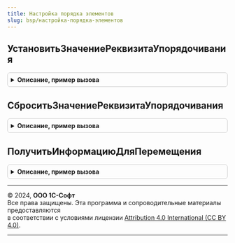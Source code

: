 ```yaml
---
title: Настройка порядка элементов
slug: bsp/настройка-порядка-элементов
---
```



## УстановитьЗначениеРеквизитаУпорядочивания
<details style="margin: 1em 0; padding: 0.5em; border: 1px solid #ccc; border-radius: 6px;">

<summary style="font-weight: bold; cursor: pointer;">Описание, пример вызова</summary>

```bsl

// Заполняет значение реквизита дополнительного упорядочивания у объекта.
//
// Параметры:
//  Объект - СправочникОбъект
//         - ПланВидовХарактеристикОбъект - объект, у которого необходимо установить значение
//                                          реквизита упорядочивания.
//
Процедура УстановитьЗначениеРеквизитаУпорядочивания(Объект) Экспорт
```

Пример вызова
```bsl
НастройкаПорядкаЭлементов.УстановитьЗначениеРеквизитаУпорядочивания(Объект) 
```
</details>

## СброситьЗначениеРеквизитаУпорядочивания
<details style="margin: 1em 0; padding: 0.5em; border: 1px solid #ccc; border-radius: 6px;">

<summary style="font-weight: bold; cursor: pointer;">Описание, пример вызова</summary>

```bsl

// Обнуляет значение реквизита дополнительного упорядочивания у объекта.
//
// Параметры:
//  Источник          - СправочникОбъект
//                    - ПланВидовХарактеристикОбъект - объект, создаваемый копированием;
//  ОбъектКопирования - СправочникСсылка
//                    - ПланВидовХарактеристикСсылка - исходный объект, который является источником копирования.
//
Процедура СброситьЗначениеРеквизитаУпорядочивания(Источник, ОбъектКопирования) Экспорт
```

Пример вызова
```bsl
НастройкаПорядкаЭлементов.СброситьЗначениеРеквизитаУпорядочивания(Источник, ОбъектКопирования) 
```
</details>

## ПолучитьИнформациюДляПеремещения
<details style="margin: 1em 0; padding: 0.5em; border: 1px solid #ccc; border-radius: 6px;">

<summary style="font-weight: bold; cursor: pointer;">Описание, пример вызова</summary>

```bsl

// Возвращает структуру с информацией о метаданных объекта.
//
// Параметры:
//  МетаданныеОбъекта - ОбъектМетаданных - метаданные перемещаемого объекта.
//
// Возвращаемое значение:
//  Структура - информация из метаданных объекта.
//
Функция ПолучитьИнформациюДляПеремещения(МетаданныеОбъекта) Экспорт
```

Пример вызова
```bsl
Результат = НастройкаПорядкаЭлементов.ПолучитьИнформациюДляПеремещения(МетаданныеОбъекта) 
```
</details>

---

© 2024, **ООО 1С-Софт**  
Все права защищены. Эта программа и сопроводительные материалы предоставляются  
в соответствии с условиями лицензии [Attribution 4.0 International (CC BY 4.0)](https://creativecommons.org/licenses/by/4.0/legalcode).

---
